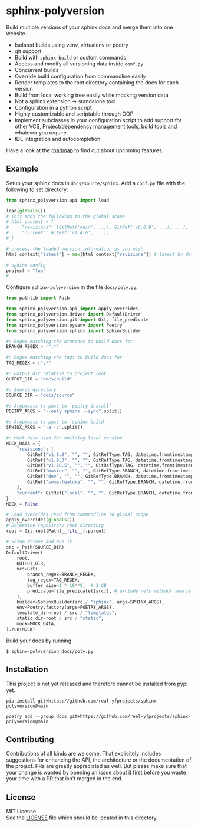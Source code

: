 # sphinx-polyversion

Build multiple versions of your sphinx docs and merge them into one website.

- Isolated builds using venv, virtualenv or poetry
- git support
- Build with `sphinx-build` or custom commands
- Access and modify all versioning data inside `conf.py`
- Concurrent builds
- Override build configuration from commandline easily
- Render templates to the root directory containing the docs for each version
- Build from local working tree easily while mocking version data
- Not a sphinx extension -> standalone tool
- Configuration in a python script
- Highly customizable and scriptable through OOP
- Implement subclasses in your configuration script to add support for other VCS, Project/dependency management tools, build tools and whatever you require
- IDE integration and autocompletion

Have a look at the [roadmap](./ROADMAP.md) to find out about upcoming features.

## Example

Setup your sphinx docs in `docs/source/sphinx`. Add a `conf.py` file
with the following to set directory:

```py
from sphinx_polyversion.api import load

load(globals())
# This adds the following to the global scope
# html_context = {
#     "revisions": [GitRef('main', ...), GitRef('v6.8.9', ...), ...],
#     "current": GitRef('v1.4.6', ...),
# }

# process the loaded version information as you wish
html_context["latest"] = max(html_context["revisions"]) # latest by date

# sphinx config
project = "foo"
# ...
```

Configure `sphinx-polyversion` in the file `docs/poly.py`.

```py
from pathlib import Path

from sphinx_polyversion.api import apply_overrides
from sphinx_polyversion.driver import DefaultDriver
from sphinx_polyversion.git import Git, file_predicate
from sphinx_polyversion.pyvenv import Poetry
from sphinx_polyversion.sphinx import SphinxBuilder

#: Regex matching the branches to build docs for
BRANCH_REGEX = r".*"

#: Regex matching the tags to build docs for
TAG_REGEX = r".*"

#: Output dir relative to project root
OUTPUT_DIR = "docs/build"

#: Source directory
SOURCE_DIR = "docs/source"

#: Arguments to pass to `poetry install`
POETRY_ARGS = "--only sphinx --sync".split()

#: Arguments to pass to `sphinx-build`
SPHINX_ARGS = "-a -v".split()

#: Mock data used for building local version
MOCK_DATA = {
    "revisions": [
        GitRef("v1.8.0", "", "", GitRefType.TAG, datetime.fromtimestamp(0)),
        GitRef("v1.9.3", "", "", GitRefType.TAG, datetime.fromtimestamp(1)),
        GitRef("v1.10.5", "", "", GitRefType.TAG, datetime.fromtimestamp(2)),
        GitRef("master", "", "", GitRefType.BRANCH, datetime.fromtimestamp(3)),
        GitRef("dev", "", "", GitRefType.BRANCH, datetime.fromtimestamp(4)),
        GitRef("some-feature", "", "", GitRefType.BRANCH, datetime.fromtimestamp(5)),
    ],
    "current": GitRef("local", "", "", GitRefType.BRANCH, datetime.fromtimestamp(6)),
}
MOCK = False

# Load overrides read from commandline to global scope
apply_overrides(globals())
# Determine repository root directory
root = Git.root(Path(__file__).parent)

# Setup driver and run it
src = Path(SOURCE_DIR)
DefaultDriver(
    root,
    OUTPUT_DIR,
    vcs=Git(
        branch_regex=BRANCH_REGEX,
        tag_regex=TAG_REGEX,
        buffer_size=1 * 10**9,  # 1 GB
        predicate=file_predicate([src]), # exclude refs without source dir
    ),
    builder=SphinxBuilder(src / "sphinx", args=SPHINX_ARGS),
    env=Poetry.factory(args=POETRY_ARGS),
    template_dir=root / src / "templates",
    static_dir=root / src / "static",
    mock=MOCK_DATA,
).run(MOCK)
```

Build your docs by running

```console
$ sphinx-polyversion docs/poly.py
```

## Installation

This project is not yet released and therefore cannot be installed from pypi yet.

```
pip install git+https://github.com/real-yfprojects/sphinx-polyversion@main
```

```
poetry add --group docs git+https://github.com/real-yfprojects/sphinx-polyversion@main
```

## Contributing

Contributions of all kinds are welcome. That explicitely includes suggestions for enhancing the API, the architecture or the documentation of the project.
PRs are greatly appreciated as well. But please make sure that your change is wanted by opening an issue about it first before you waste your time with a PR
that isn't merged in the end.

## License

MIT License <br>
See the [LICENSE](./LICENSE) file which should be located in this directory.
